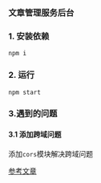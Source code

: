 ### 文章管理服务后台

### 1. 安装依赖

`npm i`

### 2. 运行

`npm start`


### 3.遇到的问题

#### 3.1 添加跨域问题

 添加`cors`模块解决跨域问题

[参考文章](https://github.com/expressjs/cors)
